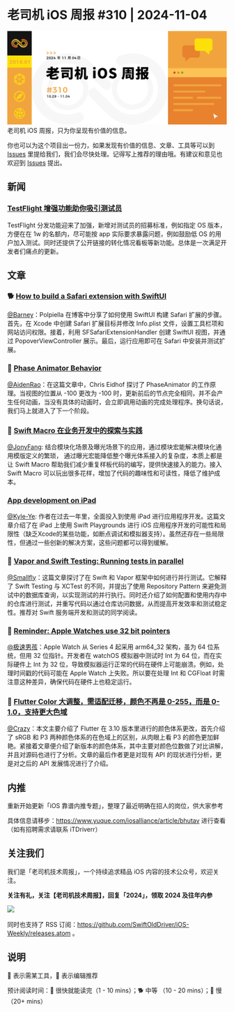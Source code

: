 # 老司机 iOS 周报 #310 | 2024-11-04

![ios-weekly](https://github.com/SwiftOldDriver/iOS-Weekly/blob/master/assets/weekly-header/310.jpg?raw=true)
老司机 iOS 周报，只为你呈现有价值的信息。

你也可以为这个项目出一份力，如果发现有价值的信息、文章、工具等可以到 [Issues](https://github.com/SwiftOldDriver/iOS-Weekly/issues) 里提给我们，我们会尽快处理。记得写上推荐的理由哦。有建议和意见也欢迎到 [Issues](https://github.com/SwiftOldDriver/iOS-Weekly/issues) 提出。

## 新闻

### [TestFlight 增强功能助你吸引测试员](https://developer.apple.com/cn/news/?id=fps422ld)

TestFlight 分发功能迎来了加强，新增对测试员的招募标准，例如指定 OS 版本，方便在在 1w 的名额内，尽可能按 app 实际要求暴露问题，例如鼓励低 OS 的用户加入测试。同时还提供了公开链接的转化情况看板等新功能。总体是一次满足开发者们痛点的更新。

## 文章

### 🐕 [How to build a Safari extension with SwiftUI](https://www.polpiella.dev/safari-extensions-swiftui/)

[@Barney](https://github.com/BarneyZhaoooo)：Polpiella 在博客中分享了如何使用 SwiftUI 构建 Safari 扩展的步骤。首先，在 Xcode 中创建 Safari 扩展目标并修改 Info.plist 文件，设置工具栏项和网站访问权限。接着，利用 SFSafariExtensionHandler 创建 SwiftUI 视图，并通过 PopoverViewController 展示。最后，运行应用即可在 Safari 中安装并测试扩展。

### 🐎 [Phase Animator Behavior](https://chris.eidhof.nl/post/phase-animator/)

[@AidenRao](https://weibo.com/AidenRao)：在这篇文章中，Chris Eidhof 探讨了 PhaseAnimator 的工作原理。当视图的位置从 -100 更改为 -100 时，更新前后的节点完全相同，并不会产生任何动画，当没有具体的动画时，会立即调用动画的完成处理程序。换句话说，我们马上就进入了下一个阶段。

### 🐎 [Swift Macro 在业务开发中的探索与实践](https://juejin.cn/post/7428200842229055529)

[@JonyFang](https://github.com/jonyfang): 结合模块化场景及曝光场景下的应用，通过模块宏能解决模块化通用模版定义的繁琐， 通过曝光宏能降低整个曝光体系接入的复杂度，本质上都是让 Swift Macro 帮助我们减少重复样板代码的编写，提供快速接入的能力。接入 Swift Macro 可以玩出很多花样，增加了代码的趣味性和可读性，降低了维护成本。

### [App development on iPad](https://mutatingfunc.github.io/blog/2024-10-12-app-development-on-ipad/)

[@Kyle-Ye](https://github.com/Kyle-Ye): 作者在过去一年里，全面投入到使用 iPad 进行应用程序开发。这篇文章介绍了在 iPad 上使用 Swift Playgrounds 进行 iOS 应用程序开发的可能性和局限性（缺乏Xcode的某些功能，如断点调试和模拟器支持）。虽然还存在一些局限性，但通过一些创新的解决方案，这些问题都可以得到缓解。

### 🐎 [Vapor and Swift Testing: Running tests in parallel](https://www.avanderlee.com/swift-testing/vapor-and-swift-testing-running-tests-in-parallel/)

[@Smallfly](https://github.com/iostalks)：这篇文章探讨了在 Swift 和 Vapor 框架中如何进行并行测试。它解释了 Swift Testing 与 XCTest 的不同，并提出了使用 Repository Pattern 来避免测试中的数据库查询，以实现测试的并行执行。同时还介绍了如何配置和使用内存中的仓库进行测试，并重写代码以通过仓库访问数据，从而提高开发效率和测试稳定性。推荐对 Swift 服务端开发和测试的同学阅读。

### 🐎 [Reminder: Apple Watches use 32 bit pointers](https://jeffverkoeyen.com/blog/2024/10/02/arm64_32-PSA/)

[@极速男孩](https://github.com/ztlyyznf001)：Apple Watch 从 Series 4 起采用 arm64_32 架构，虽为 64 位系统，但用 32 位指针。开发者在 watchOS 模拟器中测试时 Int 为 64 位，而在实际硬件上 Int 为 32 位，导致模拟器运行正常的代码在硬件上可能崩溃。例如，处理时间戳的代码可能在 Apple Watch 上失败。所以要在处理 Int 和 CGFloat 时需注意这种差异，确保代码在硬件上也稳定运行。

### 🐎 [Flutter Color 大调整，需适配迁移，颜色不再是 0-255，而是 0-1.0，支持更大色域](https://mp.weixin.qq.com/s/imRQnDJgHTdrcuD5rYQApg)

[@Crazy](https://github.com/jiyan135960)：本文主要介绍了 Flutter 在 3.10 版本里进行的颜色体系更改，首先介绍了 sRGB 和 P3 两种颜色体系的在色域上的区别，从肉眼上看 P3 的颜色更加鲜艳。紧接着文章便介绍了新版本的颜色体系，其中主要对颜色位数做了对比讲解，并且对源码也进行了分析。文章的最后作者更是对现有 API 的现状进行分析，更是对之后的 API 发展情况进行了介绍。

## 内推

重新开始更新「iOS 靠谱内推专题」，整理了最近明确在招人的岗位，供大家参考

具体信息请移步：https://www.yuque.com/iosalliance/article/bhutav 进行查看（如有招聘需求请联系 iTDriverr）

## 关注我们

我们是「老司机技术周报」，一个持续追求精品 iOS 内容的技术公众号，欢迎关注。

**关注有礼，关注【老司机技术周报】，回复「2024」，领取 2024 及往年内参**

![](https://github.com/SwiftOldDriver/iOS-Weekly/blob/master/assets/qrcode_for_wechat.jpg?raw=true)

同时也支持了 RSS 订阅：https://github.com/SwiftOldDriver/iOS-Weekly/releases.atom 。

## 说明

🚧 表示需某工具，🌟 表示编辑推荐

预计阅读时间：🐎 很快就能读完（1 - 10 mins）；🐕 中等 （10 - 20 mins）；🐢 慢（20+ mins）
